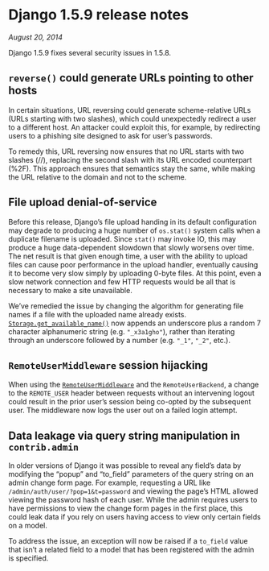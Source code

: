 # Django 1.5.9 release notes

*August 20, 2014*

Django 1.5.9 fixes several security issues in 1.5.8.

## `reverse()` could generate URLs pointing to other hosts

In certain situations, URL reversing could generate scheme-relative URLs  (URLs
starting with two slashes), which could unexpectedly redirect a user  to a
different host. An attacker could exploit this, for example, by redirecting
users to a phishing site designed to ask for user’s passwords.

To remedy this, URL reversing now ensures that no URL starts with two slashes
(//), replacing the second slash with its URL encoded counterpart (%2F). This
approach ensures that semantics stay the same, while making the URL relative to
the domain and not to the scheme.

## File upload denial-of-service

Before this release, Django’s file upload handing in its default configuration
may degrade to producing a huge number of `os.stat()` system calls when a
duplicate filename is uploaded. Since `stat()` may invoke IO, this may produce
a huge data-dependent slowdown that slowly worsens over time. The net result is
that given enough time, a user with the ability to upload files can cause poor
performance in the upload handler, eventually causing it to become very slow
simply by uploading 0-byte files. At this point, even a slow network connection
and few HTTP requests would be all that is necessary to make a site unavailable.

We’ve remedied the issue by changing the algorithm for generating file names
if a file with the uploaded name already exists.
[`Storage.get_available_name()`](../ref/files/storage.md#django.core.files.storage.Storage.get_available_name) now appends an
underscore plus a random 7 character alphanumeric string (e.g. `"_x3a1gho"`),
rather than iterating through an underscore followed by a number (e.g. `"_1"`,
`"_2"`, etc.).

## `RemoteUserMiddleware` session hijacking

When using the [`RemoteUserMiddleware`](../ref/middleware.md#django.contrib.auth.middleware.RemoteUserMiddleware)
and the `RemoteUserBackend`, a change to the `REMOTE_USER` header between
requests without an intervening logout could result in the prior user’s session
being co-opted by the subsequent user. The middleware now logs the user out on
a failed login attempt.

## Data leakage via query string manipulation in `contrib.admin`

In older versions of Django it was possible to reveal any field’s data by
modifying the “popup” and “to_field” parameters of the query string on an admin
change form page. For example, requesting a URL like
`/admin/auth/user/?pop=1&t=password` and viewing the page’s HTML allowed
viewing the password hash of each user. While the admin requires users to have
permissions to view the change form pages in the first place, this could leak
data if you rely on users having access to view only certain fields on a model.

To address the issue, an exception will now be raised if a `to_field` value
that isn’t a related field to a model that has been registered with the admin
is specified.

